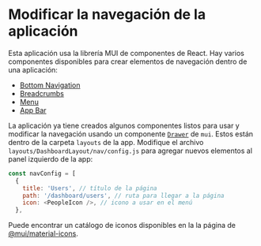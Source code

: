 # Modificar la navegación de la aplicación

Esta aplicación usa la librería MUI de componentes de React. Hay varios componentes disponibles para crear elementos de navegación dentro de una aplicación:

- [Bottom Navigation](https://mui.com/material-ui/react-bottom-navigation/)
- [Breadcrumbs](https://mui.com/material-ui/react-breadcrumbs/)
- [Menu](https://mui.com/material-ui/react-menu/)
- [App Bar](https://mui.com/material-ui/react-app-bar/)

La aplicación ya tiene creados algunos componentes listos para usar y modificar la navegación usando un componente [`Drawer`](https://mui.com/material-ui/react-drawer/#responsive-drawer) de `mui`. Estos están dentro de la carpeta `layouts` de la app. Modifique el archivo `layouts/DashboardLayout/nav/config.js` para agregar nuevos elementos al panel izquierdo de la app:

```javascript
const navConfig = [
  {
    title: 'Users', // título de la página
    path: '/dashboard/users', // ruta para llegar a la página
    icon: <PeopleIcon />, // icono a usar en el menú
  },

```

Puede encontrar un catálogo de iconos disponibles en la la página de [@mui/material-icons](https://mui.com/material-ui/material-icons/).

